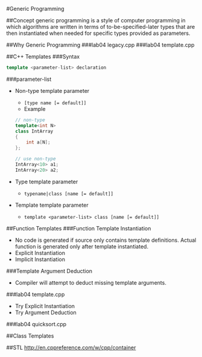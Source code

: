 #Generic Programming

##Concept
generic programming is a style of computer programming in which algorithms are written in terms of to-be-specified-later types that are then instantiated when needed for specific types provided as parameters.

##Why Generic Programming
###lab04 legacy.cpp
###lab04 template.cpp

##C++ Templates
###Syntax

```c++
template <parameter-list> declaration
```

###parameter-list
 - Non-type template parameter
    - `[type name [= default]]`
    - Example

    ```c++
    // non-type
    template<int N>
    class IntArray
    {
        int a[N];
    };

    // use non-type
    IntArray<10> a1;
    IntArray<20> a2;
    ```

 - Type template parameter
    - `typename|class [name [= default]]`
 - Template template parameter
    - `template <parameter-list> class [name [= default]]`

##Function Templates
###Function Template Instantiation
- No code is generated if source only contains template definitions. Actual function is generated only after template instantiated.
- Explicit Instantiation
- Implicit Instantiation

###Template Argument Deduction
- Compiler will attempt to deduct missing template arguments.

###lab04 template.cpp
- Try Explicit Instantiation
- Try Argument Deduction

###lab04 quicksort.cpp

##Class Templates

##STL
http://en.cppreference.com/w/cpp/container
